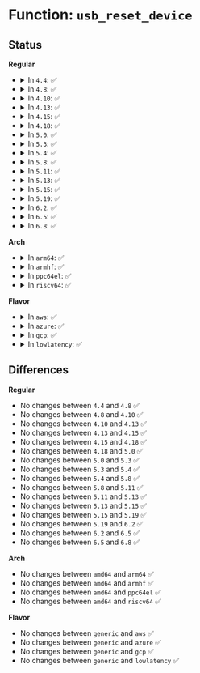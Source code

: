 # Function: <code>usb_reset_device</code>

## Status
<b>Regular</b>
<ul>
<li>
<details>
<summary>In <code>4.4</code>: ✅</summary>

```c
int usb_reset_device(struct usb_device *udev);
```

**Collision:** Unique Global

**Inline:** No

**Transformation:** False

**Instances:**

```
In drivers/usb/core/hub.c (ffffffff81607040)
Location: drivers/usb/core/hub.c:5574
Inline: False
Direct callers:
  - drivers/usb/core/hub.c:hub_event
  - drivers/usb/core/hub.c:hub_event
  - drivers/usb/core/message.c:__usb_queue_reset_device
  - drivers/usb/core/devio.c:usbdev_do_ioctl
```
**Symbols:**

```
ffffffff81607040-ffffffff816072cb: usb_reset_device (STB_GLOBAL)
```
</details>
</li>
<li>
<details>
<summary>In <code>4.8</code>: ✅</summary>

```c
int usb_reset_device(struct usb_device *udev);
```

**Collision:** Unique Global

**Inline:** No

**Transformation:** False

**Instances:**

```
In drivers/usb/core/hub.c (ffffffff81666da0)
Location: drivers/usb/core/hub.c:5590
Inline: False
Direct callers:
  - drivers/usb/core/hub.c:hub_event
  - drivers/usb/core/hub.c:hub_event
  - drivers/usb/core/message.c:__usb_queue_reset_device
  - drivers/usb/core/devio.c:usbdev_do_ioctl
```
**Symbols:**

```
ffffffff81666da0-ffffffff81667011: usb_reset_device (STB_GLOBAL)
```
</details>
</li>
<li>
<details>
<summary>In <code>4.10</code>: ✅</summary>

```c
int usb_reset_device(struct usb_device *udev);
```

**Collision:** Unique Global

**Inline:** No

**Transformation:** False

**Instances:**

```
In drivers/usb/core/hub.c (ffffffff81694ad0)
Location: drivers/usb/core/hub.c:5566
Inline: False
Direct callers:
  - drivers/usb/core/hub.c:hub_event
  - drivers/usb/core/hub.c:hub_event
  - drivers/usb/core/message.c:__usb_queue_reset_device
  - drivers/usb/core/devio.c:usbdev_do_ioctl
```
**Symbols:**

```
ffffffff81694ad0-ffffffff81694d41: usb_reset_device (STB_GLOBAL)
```
</details>
</li>
<li>
<details>
<summary>In <code>4.13</code>: ✅</summary>

```c
int usb_reset_device(struct usb_device *udev);
```

**Collision:** Unique Global

**Inline:** No

**Transformation:** False

**Instances:**

```
In drivers/usb/core/hub.c (ffffffff816a9f30)
Location: drivers/usb/core/hub.c:5587
Inline: False
Direct callers:
  - drivers/usb/core/hub.c:hub_event
  - drivers/usb/core/hub.c:port_event
  - drivers/usb/core/message.c:__usb_queue_reset_device
  - drivers/usb/core/devio.c:usbdev_do_ioctl
```
**Symbols:**

```
ffffffff816a9f30-ffffffff816aa196: usb_reset_device (STB_GLOBAL)
```
</details>
</li>
<li>
<details>
<summary>In <code>4.15</code>: ✅</summary>

```c
int usb_reset_device(struct usb_device *udev);
```

**Collision:** Unique Global

**Inline:** No

**Transformation:** False

**Instances:**

```
In drivers/usb/core/hub.c (ffffffff81715380)
Location: drivers/usb/core/hub.c:5625
Inline: False
Direct callers:
  - drivers/usb/core/hub.c:hub_event
  - drivers/usb/core/hub.c:hub_event
  - drivers/usb/core/message.c:__usb_queue_reset_device
  - drivers/usb/core/devio.c:usbdev_do_ioctl
```
**Symbols:**

```
ffffffff81715380-ffffffff817155ec: usb_reset_device (STB_GLOBAL)
```
</details>
</li>
<li>
<details>
<summary>In <code>4.18</code>: ✅</summary>

```c
int usb_reset_device(struct usb_device *udev);
```

**Collision:** Unique Global

**Inline:** No

**Transformation:** False

**Instances:**

```
In drivers/usb/core/hub.c (ffffffff817541a0)
Location: drivers/usb/core/hub.c:5690
Inline: False
Direct callers:
  - drivers/usb/core/hub.c:hub_event
  - drivers/usb/core/hub.c:port_event
  - drivers/usb/core/message.c:__usb_queue_reset_device
  - drivers/usb/core/devio.c:usbdev_do_ioctl
```
**Symbols:**

```
ffffffff817541a0-ffffffff817543fe: usb_reset_device (STB_GLOBAL)
```
</details>
</li>
<li>
<details>
<summary>In <code>5.0</code>: ✅</summary>

```c
int usb_reset_device(struct usb_device *udev);
```

**Collision:** Unique Global

**Inline:** No

**Transformation:** False

**Instances:**

```
In drivers/usb/core/hub.c (ffffffff81778600)
Location: drivers/usb/core/hub.c:5789
Inline: False
Direct callers:
  - drivers/usb/core/hub.c:hub_event
  - drivers/usb/core/hub.c:port_event
  - drivers/usb/core/message.c:__usb_queue_reset_device
  - drivers/usb/core/devio.c:usbdev_do_ioctl
```
**Symbols:**

```
ffffffff81778600-ffffffff8177885a: usb_reset_device (STB_GLOBAL)
```
</details>
</li>
<li>
<details>
<summary>In <code>5.3</code>: ✅</summary>

```c
int usb_reset_device(struct usb_device *udev);
```

**Collision:** Unique Global

**Inline:** No

**Transformation:** False

**Instances:**

```
In drivers/usb/core/hub.c (ffffffff817b6460)
Location: drivers/usb/core/hub.c:5836
Inline: False
Direct callers:
  - drivers/usb/core/hub.c:hub_event
  - drivers/usb/core/hub.c:port_event
  - drivers/usb/core/message.c:__usb_queue_reset_device
  - drivers/usb/core/devio.c:usbdev_do_ioctl
```
**Symbols:**

```
ffffffff817b6460-ffffffff817b66c1: usb_reset_device (STB_GLOBAL)
```
</details>
</li>
<li>
<details>
<summary>In <code>5.4</code>: ✅</summary>

```c
int usb_reset_device(struct usb_device *udev);
```

**Collision:** Unique Global

**Inline:** No

**Transformation:** False

**Instances:**

```
In drivers/usb/core/hub.c (ffffffff817e6b90)
Location: drivers/usb/core/hub.c:5885
Inline: False
Direct callers:
  - drivers/usb/core/hub.c:hub_event
  - drivers/usb/core/hub.c:port_event
  - drivers/usb/core/message.c:__usb_queue_reset_device
  - drivers/usb/core/devio.c:usbdev_do_ioctl
```
**Symbols:**

```
ffffffff817e6b90-ffffffff817e6de9: usb_reset_device (STB_GLOBAL)
```
</details>
</li>
<li>
<details>
<summary>In <code>5.8</code>: ✅</summary>

```c
int usb_reset_device(struct usb_device *udev);
```

**Collision:** Unique Global

**Inline:** No

**Transformation:** False

**Instances:**

```
In drivers/usb/core/hub.c (ffffffff818b6b40)
Location: drivers/usb/core/hub.c:5932
Inline: False
Direct callers:
  - drivers/usb/core/hub.c:hub_event
  - drivers/usb/core/hub.c:port_event
  - drivers/usb/core/message.c:__usb_queue_reset_device
  - drivers/usb/core/devio.c:usbdev_do_ioctl
```
**Symbols:**

```
ffffffff818b6b40-ffffffff818b6d9a: usb_reset_device (STB_GLOBAL)
```
</details>
</li>
<li>
<details>
<summary>In <code>5.11</code>: ✅</summary>

```c
int usb_reset_device(struct usb_device *udev);
```

**Collision:** Unique Global

**Inline:** No

**Transformation:** False

**Instances:**

```
In drivers/usb/core/hub.c (ffffffff818c5450)
Location: drivers/usb/core/hub.c:5947
Inline: False
Direct callers:
  - drivers/usb/core/hub.c:hub_event
  - drivers/usb/core/hub.c:port_event
  - drivers/usb/core/message.c:__usb_queue_reset_device
  - drivers/usb/core/devio.c:usbdev_do_ioctl
```
**Symbols:**

```
ffffffff818c5450-ffffffff818c56aa: usb_reset_device (STB_GLOBAL)
```
</details>
</li>
<li>
<details>
<summary>In <code>5.13</code>: ✅</summary>

```c
int usb_reset_device(struct usb_device *udev);
```

**Collision:** Unique Global

**Inline:** No

**Transformation:** False

**Instances:**

```
In drivers/usb/core/hub.c (ffffffff818a8730)
Location: drivers/usb/core/hub.c:6076
Inline: False
Direct callers:
  - drivers/usb/core/hub.c:hub_event
  - drivers/usb/core/hub.c:port_event
  - drivers/usb/core/message.c:__usb_queue_reset_device
  - drivers/usb/core/devio.c:usbdev_do_ioctl
```
**Symbols:**

```
ffffffff818a8730-ffffffff818a8985: usb_reset_device (STB_GLOBAL)
```
</details>
</li>
<li>
<details>
<summary>In <code>5.15</code>: ✅</summary>

```c
int usb_reset_device(struct usb_device *udev);
```

**Collision:** Unique Global

**Inline:** No

**Transformation:** False

**Instances:**

```
In drivers/usb/core/hub.c (ffffffff8193d610)
Location: drivers/usb/core/hub.c:6092
Inline: False
Direct callers:
  - drivers/usb/core/hub.c:hub_event
  - drivers/usb/core/hub.c:port_event
  - drivers/usb/core/message.c:__usb_queue_reset_device
  - drivers/usb/core/devio.c:usbdev_do_ioctl
```
**Symbols:**

```
ffffffff8193d610-ffffffff8193d89c: usb_reset_device (STB_GLOBAL)
```
</details>
</li>
<li>
<details>
<summary>In <code>5.19</code>: ✅</summary>

```c
int usb_reset_device(struct usb_device *udev);
```

**Collision:** Unique Global

**Inline:** No

**Transformation:** False

**Instances:**

```
In drivers/usb/core/hub.c (ffffffff81a95310)
Location: drivers/usb/core/hub.c:6097
Inline: False
Direct callers:
  - drivers/usb/core/hub.c:hub_event
  - drivers/usb/core/hub.c:port_event
  - drivers/usb/core/message.c:__usb_queue_reset_device
  - drivers/usb/core/devio.c:usbdev_do_ioctl
```
**Symbols:**

```
ffffffff81a95310-ffffffff81a955a7: usb_reset_device (STB_GLOBAL)
```
</details>
</li>
<li>
<details>
<summary>In <code>6.2</code>: ✅</summary>

```c
int usb_reset_device(struct usb_device *udev);
```

**Collision:** Unique Global

**Inline:** No

**Transformation:** False

**Instances:**

```
In drivers/usb/core/hub.c (ffffffff81c179b0)
Location: drivers/usb/core/hub.c:6130
Inline: False
Direct callers:
  - drivers/usb/core/hub.c:hub_event
  - drivers/usb/core/hub.c:port_event
  - drivers/usb/core/message.c:__usb_queue_reset_device
  - drivers/usb/core/devio.c:usbdev_do_ioctl
```
**Symbols:**

```
ffffffff81c179b0-ffffffff81c17c7d: usb_reset_device (STB_GLOBAL)
```
</details>
</li>
<li>
<details>
<summary>In <code>6.5</code>: ✅</summary>

```c
int usb_reset_device(struct usb_device *udev);
```

**Collision:** Unique Global

**Inline:** No

**Transformation:** False

**Instances:**

```
In drivers/usb/core/hub.c (ffffffff81c7e9b0)
Location: drivers/usb/core/hub.c:6200
Inline: False
Direct callers:
  - drivers/usb/core/hub.c:hub_event
  - drivers/usb/core/hub.c:port_event
  - drivers/usb/core/message.c:__usb_queue_reset_device
  - drivers/usb/core/devio.c:usbdev_do_ioctl
```
**Symbols:**

```
ffffffff81c7e9b0-ffffffff81c7ec74: usb_reset_device (STB_GLOBAL)
```
</details>
</li>
<li>
<details>
<summary>In <code>6.8</code>: ✅</summary>

```c
int usb_reset_device(struct usb_device *udev);
```

**Collision:** Unique Global

**Inline:** No

**Transformation:** False

**Instances:**

```
In drivers/usb/core/hub.c (ffffffff81d33380)
Location: drivers/usb/core/hub.c:6216
Inline: False
Direct callers:
  - drivers/usb/core/hub.c:hub_event
  - drivers/usb/core/hub.c:port_event
  - drivers/usb/core/message.c:__usb_queue_reset_device
  - drivers/usb/core/devio.c:usbdev_do_ioctl
```
**Symbols:**

```
ffffffff81d33380-ffffffff81d33644: usb_reset_device (STB_GLOBAL)
```
</details>
</li>
</ul>
<b>Arch</b>
<ul>
<li>
<details>
<summary>In <code>arm64</code>: ✅</summary>

```c
int usb_reset_device(struct usb_device *udev);
```

**Collision:** Unique Global

**Inline:** No

**Transformation:** False

**Instances:**

```
In drivers/usb/core/hub.c (ffff800010a15a88)
Location: drivers/usb/core/hub.c:5885
Inline: False
Direct callers:
  - drivers/usb/core/hub.c:hub_event
  - drivers/usb/core/hub.c:port_event
  - drivers/usb/core/message.c:__usb_queue_reset_device
  - drivers/usb/core/devio.c:usbdev_do_ioctl
```
**Symbols:**

```
ffff800010a15a88-ffff800010a15cdc: usb_reset_device (STB_GLOBAL)
```
</details>
</li>
<li>
<details>
<summary>In <code>armhf</code>: ✅</summary>

```c
int usb_reset_device(struct usb_device *udev);
```

**Collision:** Unique Global

**Inline:** No

**Transformation:** False

**Instances:**

```
In drivers/usb/core/hub.c (c0aeddc8)
Location: drivers/usb/core/hub.c:5885
Inline: False
Direct callers:
  - drivers/usb/core/hub.c:hub_event
  - drivers/usb/core/hub.c:port_event
  - drivers/usb/core/message.c:__usb_queue_reset_device
  - drivers/usb/core/devio.c:usbdev_do_ioctl
```
**Symbols:**

```
c0aeddc8-c0aee058: usb_reset_device (STB_GLOBAL)
```
</details>
</li>
<li>
<details>
<summary>In <code>ppc64el</code>: ✅</summary>

```c
int usb_reset_device(struct usb_device *udev);
```

**Collision:** Unique Global

**Inline:** No

**Transformation:** False

**Instances:**

```
In drivers/usb/core/hub.c (c000000000acdff0)
Location: drivers/usb/core/hub.c:5885
Inline: False
Direct callers:
  - drivers/usb/core/hub.c:hub_event
  - drivers/usb/core/hub.c:port_event
  - drivers/usb/core/message.c:__usb_queue_reset_device
  - drivers/usb/core/devio.c:usbdev_do_ioctl
```
**Symbols:**

```
c000000000acdff0-c000000000ace358: usb_reset_device (STB_GLOBAL)
```
</details>
</li>
<li>
<details>
<summary>In <code>riscv64</code>: ✅</summary>

```c
int usb_reset_device(struct usb_device *udev);
```

**Collision:** Unique Global

**Inline:** No

**Transformation:** False

**Instances:**

```
In drivers/usb/core/hub.c (ffffffe00063ace2)
Location: drivers/usb/core/hub.c:5885
Inline: False
Direct callers:
  - drivers/usb/core/hub.c:hub_event
  - drivers/usb/core/hub.c:port_event
  - drivers/usb/core/message.c:__usb_queue_reset_device
  - drivers/usb/core/devio.c:usbdev_do_ioctl
```
**Symbols:**

```
ffffffe00063ace2-ffffffe00063af04: usb_reset_device (STB_GLOBAL)
```
</details>
</li>
</ul>
<b>Flavor</b>
<ul>
<li>
<details>
<summary>In <code>aws</code>: ✅</summary>

```c
int usb_reset_device(struct usb_device *udev);
```

**Collision:** Unique Global

**Inline:** No

**Transformation:** False

**Instances:**

```
In drivers/usb/core/hub.c (ffffffff8179ef70)
Location: drivers/usb/core/hub.c:5885
Inline: False
Direct callers:
  - drivers/usb/core/hub.c:hub_event
  - drivers/usb/core/hub.c:port_event
  - drivers/usb/core/message.c:__usb_queue_reset_device
  - drivers/usb/core/devio.c:usbdev_do_ioctl
```
**Symbols:**

```
ffffffff8179ef70-ffffffff8179f1c9: usb_reset_device (STB_GLOBAL)
```
</details>
</li>
<li>
<details>
<summary>In <code>azure</code>: ✅</summary>

```c
int usb_reset_device(struct usb_device *udev);
```

**Collision:** Unique Global

**Inline:** No

**Transformation:** False

**Instances:**

```
In drivers/usb/core/hub.c (ffffffff81790bf0)
Location: drivers/usb/core/hub.c:5885
Inline: False
Direct callers:
  - drivers/usb/core/hub.c:hub_event
  - drivers/usb/core/hub.c:port_event
  - drivers/usb/core/message.c:__usb_queue_reset_device
  - drivers/usb/core/devio.c:usbdev_do_ioctl
```
**Symbols:**

```
ffffffff81790bf0-ffffffff81790e49: usb_reset_device (STB_GLOBAL)
```
</details>
</li>
<li>
<details>
<summary>In <code>gcp</code>: ✅</summary>

```c
int usb_reset_device(struct usb_device *udev);
```

**Collision:** Unique Global

**Inline:** No

**Transformation:** False

**Instances:**

```
In drivers/usb/core/hub.c (ffffffff817dba10)
Location: drivers/usb/core/hub.c:5885
Inline: False
Direct callers:
  - drivers/usb/core/hub.c:hub_event
  - drivers/usb/core/hub.c:port_event
  - drivers/usb/core/message.c:__usb_queue_reset_device
  - drivers/usb/core/devio.c:usbdev_do_ioctl
```
**Symbols:**

```
ffffffff817dba10-ffffffff817dbc69: usb_reset_device (STB_GLOBAL)
```
</details>
</li>
<li>
<details>
<summary>In <code>lowlatency</code>: ✅</summary>

```c
int usb_reset_device(struct usb_device *udev);
```

**Collision:** Unique Global

**Inline:** No

**Transformation:** False

**Instances:**

```
In drivers/usb/core/hub.c (ffffffff817f5ca0)
Location: drivers/usb/core/hub.c:5885
Inline: False
Direct callers:
  - drivers/usb/core/hub.c:hub_event
  - drivers/usb/core/hub.c:port_event
  - drivers/usb/core/message.c:__usb_queue_reset_device
  - drivers/usb/core/devio.c:usbdev_do_ioctl
```
**Symbols:**

```
ffffffff817f5ca0-ffffffff817f5ef9: usb_reset_device (STB_GLOBAL)
```
</details>
</li>
</ul>

## Differences
<b>Regular</b>
<ul>
<li>
No changes between <code>4.4</code> and <code>4.8</code> ✅
</li>
<li>
No changes between <code>4.8</code> and <code>4.10</code> ✅
</li>
<li>
No changes between <code>4.10</code> and <code>4.13</code> ✅
</li>
<li>
No changes between <code>4.13</code> and <code>4.15</code> ✅
</li>
<li>
No changes between <code>4.15</code> and <code>4.18</code> ✅
</li>
<li>
No changes between <code>4.18</code> and <code>5.0</code> ✅
</li>
<li>
No changes between <code>5.0</code> and <code>5.3</code> ✅
</li>
<li>
No changes between <code>5.3</code> and <code>5.4</code> ✅
</li>
<li>
No changes between <code>5.4</code> and <code>5.8</code> ✅
</li>
<li>
No changes between <code>5.8</code> and <code>5.11</code> ✅
</li>
<li>
No changes between <code>5.11</code> and <code>5.13</code> ✅
</li>
<li>
No changes between <code>5.13</code> and <code>5.15</code> ✅
</li>
<li>
No changes between <code>5.15</code> and <code>5.19</code> ✅
</li>
<li>
No changes between <code>5.19</code> and <code>6.2</code> ✅
</li>
<li>
No changes between <code>6.2</code> and <code>6.5</code> ✅
</li>
<li>
No changes between <code>6.5</code> and <code>6.8</code> ✅
</li>
</ul>
<b>Arch</b>
<ul>
<li>
No changes between <code>amd64</code> and <code>arm64</code> ✅
</li>
<li>
No changes between <code>amd64</code> and <code>armhf</code> ✅
</li>
<li>
No changes between <code>amd64</code> and <code>ppc64el</code> ✅
</li>
<li>
No changes between <code>amd64</code> and <code>riscv64</code> ✅
</li>
</ul>
<b>Flavor</b>
<ul>
<li>
No changes between <code>generic</code> and <code>aws</code> ✅
</li>
<li>
No changes between <code>generic</code> and <code>azure</code> ✅
</li>
<li>
No changes between <code>generic</code> and <code>gcp</code> ✅
</li>
<li>
No changes between <code>generic</code> and <code>lowlatency</code> ✅
</li>
</ul>
